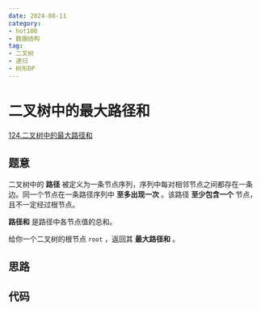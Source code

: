 ```yaml
---
date: 2024-08-11
category: 
- hot100
- 数据结构
tag: 
- 二叉树
- 递归
- 树形DP
---
```


# 二叉树中的最大路径和

<!-- more -->

[124.二叉树中的最大路径和](https://leetcode.cn/problems/binary-tree-maximum-path-sum/description/?envType=study-plan-v2&envId=top-100-liked)

## 题意

二叉树中的 **路径** 被定义为一条节点序列，序列中每对相邻节点之间都存在一条边。同一个节点在一条路径序列中 **至多出现一次** 。该路径 **至少包含一个** 节点，且不一定经过根节点。

**路径和** 是路径中各节点值的总和。

给你一个二叉树的根节点 `root` ，返回其 **最大路径和** 。

## 思路



## 代码

```java

```
